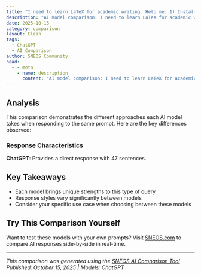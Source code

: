 ```yaml
---
title: "I need to learn LaTeX for academic writing. Help me: 1) Install LaTeX distribution (MiKTeX"
description: "AI model comparison: I need to learn LaTeX for academic writing. Help me: 1) Install LaTeX distribution (MiKTeX..."
date: 2025-10-15
category: comparison
layout: Clean
tags:
  - ChatGPT
  - AI Comparison
author: SNEOS Community
head:
  - - meta
    - name: description
      content: "AI model comparison: I need to learn LaTeX for academic writing. Help me: 1) Install LaTeX distribution (MiKTeX..."
---
```


<ChatComparison
  title="I need to learn LaTeX for academic writing. Help me: 1) Install LaTeX distribution (MiKTeX"
  prompt="I need to learn LaTeX for academic writing. Help me: 1) Install LaTeX distribution (MiKTeX"
  :responses='{"ChatGPT": "Sure! Here\u2019s how you can install MiKTeX, which is a popular LaTeX distribution for Windows. The steps below will guide you through the installation process:\n\n### Step 1: Download MiKTeX\n\n1. Go to the MiKTeX official website: [MiKTeX.org](https://miktex.org/).\n2. Click on the \u0022Download\u0022 link.\n3. Choose the appropriate installer for your operating system (Windows).\n\n### Step 2: Install MiKTeX\n\n1. Once the installer has downloaded, locate the file (\u0060basic-miktex-x.x.x.exe\u0060, for example) and double-click to run it.\n2. Follow the installation wizard:\n   - **Choose an Installation Type**: Select \u2018Install for all users\u2019 (if you have admin privileges) or \u2018Install for current user\u2019 based on your preference.\n   - **Choose the Installation Location**: You can leave it as the default path or choose another location.\n   - **Select a Package Installation Option**: You can select \u201CInstall missing packages on-the-fly\u201D which allows MiKTeX to automatically install any necessary packages when you compile your document.\n3. Click \u201CNext\u201D and \u0022Install\u0022 to continue with the installation.\n\n### Step 3: Set Up Your Path (If Needed)\n\n- The installation will usually set up the PATH variable automatically. If it does not, you may need to add the MiKTeX binary directory (typically \u0060C:\\Program Files\\MiKTeX 2.x\\miktex\\bin\\x64\u0060 for 64-bit systems) to your system PATH variable in Windows.\n\n### Step 4: Install a LaTeX editor (Optional)\n\nWhile MiKTeX handles the LaTeX compilation, you may want a dedicated editor to write your LaTeX documents. Here are some options:\n\n- **TeXworks**: A simple editor that comes bundled with MiKTeX. You can use it directly after installation.\n- **Overleaf**: An online LaTeX editor that you can use from any browser\u2014great for collaboration.\n- **TeXstudio**: A more feature-rich editor that you can download separately.\n\n### Step 5: Test Your Installation\n\n1. Open your LaTeX editor (TeXworks if you installed it).\n2. Create a new document and paste the following code:\n\n   \u0060\u0060\u0060latex\n   \\documentclass{article}\n   \\begin{document}\n   Hello, world!\n   \\end{document}\n   \u0060\u0060\u0060\n\n3. Save the document (e.g., \u0060hello.tex\u0060), and then click on the \u0022Compile\u0022 button (usually a green play button) to compile it.\n4. If everything is set up correctly, you should see a PDF output with \u0022Hello, world!\u0022 in it.\n\n### Troubleshooting\n\nIf you encounter any issues during installation or compilation:\n- Make sure that your antivirus or firewall is not blocking the installation or the operation of MiKTeX.\n- Ensure you have the latest version of the installer from the MiKTeX website.\n- If packages do not install correctly, you can use the MiKTeX Console (found in your Start Menu) to manually update and manage packages.\n\nThat\u0027s it! You should now have MiKTeX installed, and you\u0027re ready to start writing your academic documents in LaTeX. If you have any further questions or need help with specific topics in LaTeX, feel free to ask!"}' published-date="{DateTime.UtcNow:HH:mm}"
/>

## Analysis

This comparison demonstrates the different approaches each AI model takes when responding to the same prompt. Here are the key differences observed:

### Response Characteristics

**ChatGPT**: Provides a direct response with 47 sentences. 

## Key Takeaways

- Each model brings unique strengths to this type of query
- Response styles vary significantly between models
- Consider your specific use case when choosing between these models

## Try This Comparison Yourself

Want to test these models with your own prompts? Visit [SNEOS.com](https://sneos.com) to compare AI responses side-by-side in real-time.

---

*This comparison was generated using the [SNEOS AI Comparison Tool](https://sneos.com)*
*Published: October 15, 2025 | Models: ChatGPT*
